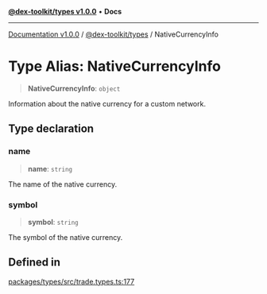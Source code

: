 [**@dex-toolkit/types v1.0.0**](../README.md) • **Docs**

***

[Documentation v1.0.0](../../../packages.md) / [@dex-toolkit/types](../README.md) / NativeCurrencyInfo

# Type Alias: NativeCurrencyInfo

> **NativeCurrencyInfo**: `object`

Information about the native currency for a custom network.

## Type declaration

### name

> **name**: `string`

The name of the native currency.

### symbol

> **symbol**: `string`

The symbol of the native currency.

## Defined in

[packages/types/src/trade.types.ts:177](https://github.com/niZmosis/dex-toolkit/blob/3d8b41b44787b30fbea5de3ab4737662ffb61bc8/packages/types/src/trade.types.ts#L177)
